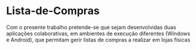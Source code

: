 # Lista-de-Compras
Com o presente trabalho pretende-se que sejam desenvolvidas duas aplicações colaborativas, em ambientes de execução diferentes (Windows e Android), que permitam gerir listas de compras a realizar em lojas físicas
